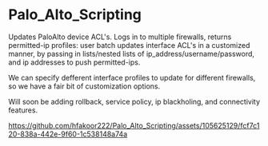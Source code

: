 # Palo_Alto_Scripting
Updates PaloAlto device ACL's. Logs in to multiple firewalls, returns permitted-ip profiles: 
user batch updates interface ACL's in a customized manner, by passing in lists/nested lists of ip_address/username/password,
and ip addresses to push permitted-ips. 


We can specify defferent interface profiles to update for different firewalls, so we have a fair bit of customization options.


Will soon be adding rollback, service policy, ip blackholing, and connectivity features.




https://github.com/hfakoor222/Palo_Alto_Scripting/assets/105625129/fcf7c120-838a-442e-9f60-1c538148a74a

